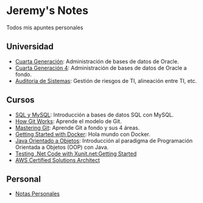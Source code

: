 <!-- LTeX: language=es -->
[comment]: <> "LTeX: languague=es"

# Jeremy's Notes

Todos mis apuntes personales

## Universidad

* [Cuarta Generación](universidad/cuarta-generacion-3/cuarta_gen_3.md): Administración de bases de datos de Oracle.
* [Cuarta Generación 4](universidad/cuarta_generacion_4/cuarta_generación_4): Administración de bases de datos de Oracle a fondo.
* [Auditoria de Sistemas](universidad/auditoria_de_sistemas/auditoria_de_sistemas.md): Gestión de riesgos de TI, alineación entre TI, etc.

## Cursos

* [SQL y MySQL](software_development/mysql/curso_sql_mysql.md): Introducción a bases de datos SQL con MySQL.
* [How Git Works](software_development/how_git_works/index.md): Aprende el modelo de Git.
* [Mastering Git](software_development/mastering_git/Mastering_Git): Aprende Git a fondo y sus 4 áreas.
* [Getting Started with Docker](software_development/docker_getting_started/getting_started_with_docker.md): Hola mundo con Docker.
* [Java Orientado a Objetos](software_development/java_oop/index): Introducción al paradigma de Programación Orientada a Objetos (OOP) con Java.
* [Testing .Net Code with Xunit.net:Getting Started](software_development/testing_net_with_xunit_gs/index.md)
* [AWS Certified Solutions Architect](software_development/aws_certified_solutions_architech/aws_certified_solutions_architect.md)

## Personal

* [Notas Personales](personal/personal)
